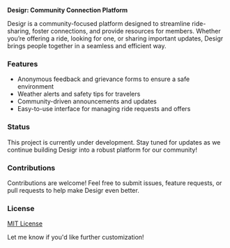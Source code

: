 **Desigr: Community Connection Platform**  

Desigr is a community-focused platform designed to streamline ride-sharing, foster connections, and provide resources for members. Whether you’re offering a ride, looking for one, or sharing important updates, Desigr brings people together in a seamless and efficient way.  

### **Features**  
- Anonymous feedback and grievance forms to ensure a safe environment  
- Weather alerts and safety tips for travelers  
- Community-driven announcements and updates  
- Easy-to-use interface for managing ride requests and offers  

### **Status**  
This project is currently under development. Stay tuned for updates as we continue building Desigr into a robust platform for our community!  

### **Contributions**  
Contributions are welcome! Feel free to submit issues, feature requests, or pull requests to help make Desigr even better.  

### **License**  
[MIT License](LICENSE)  

Let me know if you'd like further customization!
